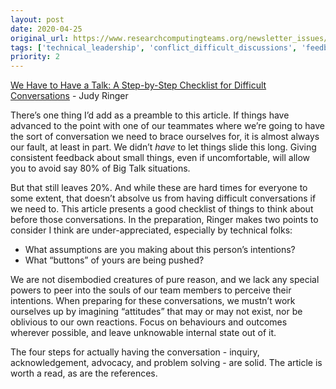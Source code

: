 ```yaml
---
layout: post
date: 2020-04-25
original_url: https://www.researchcomputingteams.org/newsletter_issues/0021
tags: ['technical_leadership', 'conflict_difficult_discussions', 'feedback', 'managing_individuals']
priority: 2
---
```


<!-- markdownlint-disable MD033 -->
<!-- markdownlint-disable MD041 -->
<!-- markdownlint-disable MD049 -->

[We Have to Have a Talk: A Step-by-Step Checklist for Difficult Conversations](https://www.judyringer.com/resources/articles/we-have-to-talk-a-stepbystep-checklist-for-difficult-conversations.php) - Judy Ringer

There’s one thing I’d add as a preamble to this article.  If things have advanced to the point with one of our teammates where we’re going to have the sort of conversation we need to brace ourselves for, it is almost always our fault, at least in part.  We didn’t *have* to let things slide this long.  Giving consistent feedback about small things, even if uncomfortable, will allow you to avoid say 80% of Big Talk situations.

But that still leaves 20%.  And while these are hard times for everyone to some extent, that doesn’t absolve us from having difficult conversations if we need to.  This article presents a good checklist of things to think about before those conversations.  In the preparation, Ringer makes two points to consider I think are under-appreciated, especially by technical folks:

- What assumptions are you making about this person’s intentions?
- What “buttons” of yours are being pushed?

We are not disembodied creatures of pure reason, and we lack any special powers to peer into the souls of our team members to perceive their intentions.  When preparing for these conversations, we mustn’t work ourselves up by imagining “attitudes” that may or may not exist, nor be oblivious to our own reactions.  Focus on behaviours and outcomes wherever possible, and leave unknowable internal state out of it.

The four steps for actually having the conversation - inquiry, acknowledgement, advocacy, and problem solving - are solid.  The article is worth a read, as are the references.

